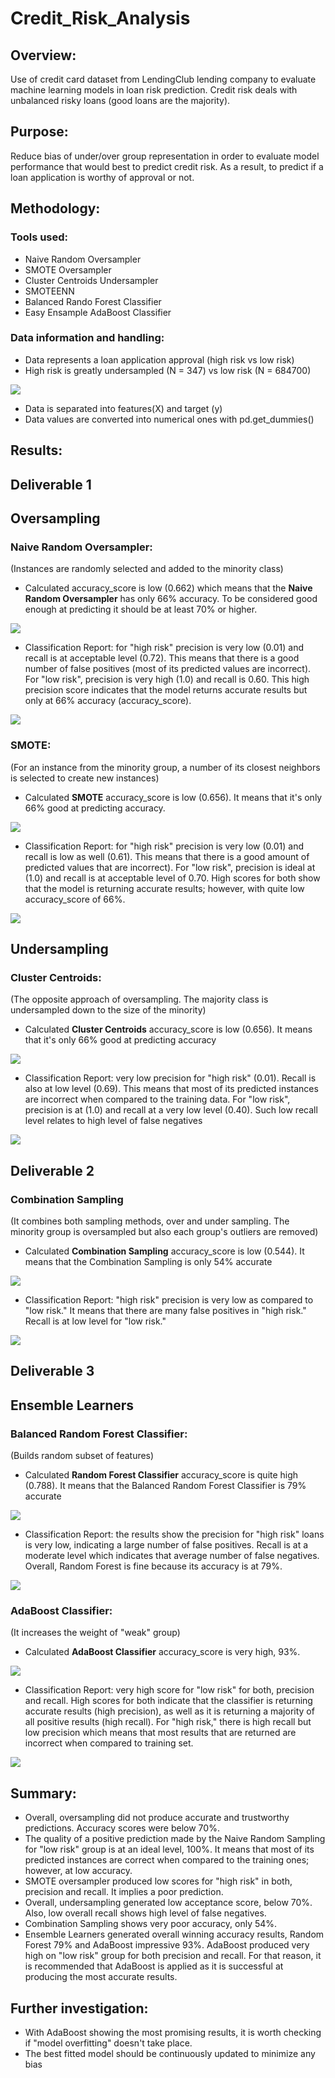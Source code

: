 # Credit_Risk_Analysis

## Overview:
Use of credit card dataset from LendingClub lending company to evaluate machine learning models in loan risk prediction.  Credit risk deals with unbalanced risky loans (good loans are the majority).

## Purpose:
Reduce bias of under/over group representation in order to evaluate model performance that would best to predict credit risk. As a result, to predict if a loan application is worthy of approval or not.

## Methodology:
### Tools used:
- Naive Random Oversampler
- SMOTE Oversampler
- Cluster Centroids Undersampler
- SMOTEENN
- Balanced Rando Forest Classifier
- Easy Ensample AdaBoost Classifier

### Data information and handling:
- Data represents a loan application approval (high risk vs low risk)
- High risk is greatly undersampled (N = 347) vs low risk (N = 684700)

![](image%200.jpg)

- Data is separated into features(X) and target (y)
- Data values are converted into numerical ones with pd.get_dummies()

## Results:
## Deliverable 1
## Oversampling
### Naive Random Oversampler:
(Instances are randomly selected and added to the minority class)
- Calculated accuracy_score is low (0.662) which means that the **Naive Random Oversampler** has only 66% accuracy.  To be considered good enough at predicting it should be at least 70% or higher.

![](image%201.jpg)

- Classification Report: for "high risk" precision is very low (0.01) and recall is at acceptable level (0.72).  This means that there is a good number of false positives (most of its predicted values are incorrect).  For "low risk", precision is very high (1.0) and recall is 0.60. This high precision score indicates that the model returns accurate results but only at 66% accuracy (accuracy_score).

![](image%202.jpg)

### SMOTE: 
(For an instance from the minority group, a number of its closest neighbors is selected to create new instances)
- Calculated **SMOTE** accuracy_score is low (0.656). It means that it's only 66% good at predicting accuracy.

![](image%203.jpg)

- Classification Report: for "high risk" precision is very low (0.01) and recall is low as well (0.61).  This means that there is a good amount of predicted values that are incorrect).  For "low risk", precision is ideal at (1.0) and recall is at acceptable level of 0.70. High scores for both show that the model is returning accurate results; however, with quite low accuracy_score of 66%.

![](image%204.jpg)

## Undersampling
### Cluster Centroids: 
(The opposite approach of oversampling. The majority class is undersampled down to the size of the minority)
- Calculated **Cluster Centroids** accuracy_score is low (0.656). It means that it's only 66% good at predicting accuracy

 ![](image%205.jpg)
 
 - Classification Report: very low precision for "high risk" (0.01).  Recall is also at low level (0.69).  This means that most of its predicted instances are incorrect when compared to the training data.  For "low risk", precision is at (1.0) and recall at a very low level (0.40). Such low recall level relates to high level of false negatives
 
![](image%206.jpg)

## Deliverable 2
### Combination Sampling
(It combines both sampling methods, over and under sampling. The minority group is oversampled but also each group's outliers are removed)
- Calculated **Combination Sampling** accuracy_score is low (0.544). It means that the Combination Sampling is only 54%  accurate

![](image%207.jpg)

- Classification Report: "high risk" precision is very low as compared to "low risk."  It means that there are many false positives in "high risk."  Recall is at low level for "low risk."  

![](image%208.jpg)

## Deliverable 3
##  Ensemble Learners
### Balanced Random Forest Classifier:
(Builds random subset of features)
- Calculated **Random Forest Classifier** accuracy_score is quite high (0.788). It means that the Balanced Random Forest Classifier is 79% accurate

![](image%209.jpg)

- Classification Report: the results show the precision for "high risk" loans is very low, indicating a large number of false positives. Recall is at a moderate level which indicates that average number of false negatives. Overall, Random Forest is fine because its accuracy is at 79%.

![](image%2010.jpg)

### AdaBoost Classifier:
(It increases the weight of "weak" group)
- Calculated **AdaBoost Classifier** accuracy_score is very high, 93%. 

![](/image%2011.jpg)

- Classification Report: very high score for "low risk" for both, precision and recall.  High scores for both indicate that the classifier is returning accurate results (high precision), as well as it is returning a majority of all positive results (high recall).  For "high risk," there is high recall but low precision which means that most results that are returned are incorrect when compared to training set.

![](image%2012.jpg)

## Summary:
- Overall, oversampling did not produce accurate and trustworthy predictions.  Accuracy scores were below 70%. 
- The quality of a positive prediction made by the Naive Random Sampling for "low risk" group is at an ideal level, 100%.  It means that most of its predicted instances are correct when compared to the training ones; however, at low accuracy.
- SMOTE oversampler produced low scores for "high risk" in both, precision and recall. It implies a poor prediction.
- Overall, undersampling generated low acceptance score, below 70%. Also, low overall recall shows high level of false negatives.
- Combination Sampling shows very poor accuracy, only 54%.
- Ensemble Learners generated overall winning accuracy results, Random Forest 79% and AdaBoost impressive 93%.  AdaBoost produced very high on "low risk" group for both precision and recall.  For that reason, it is recommended that AdaBoost is applied as it is successful at producing the most accurate results.

## Further investigation:
- With AdaBoost showing the most promising results, it is worth checking if "model overfitting" doesn't take place.
- The best fitted model should be continuously updated to minimize any bias













